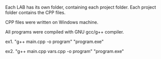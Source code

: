 Each LAB has its own folder, containing each project folder. Each project folder contains the CPP files.

CPP files were written on Windows machine.

All programs were compiled with GNU gcc/g++ compiler.

ex1. "g++ main.cpp -o program"
     "program.exe"
     
ex2. "g++ main.cpp vars.cpp -o program"
     "program.exe"


